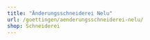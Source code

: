 ```yaml
---
title: "Änderungsschneiderei Nelu"
url: /goettingen/aenderungsschneiderei-nelu/
shop: Schneiderei
---
```

